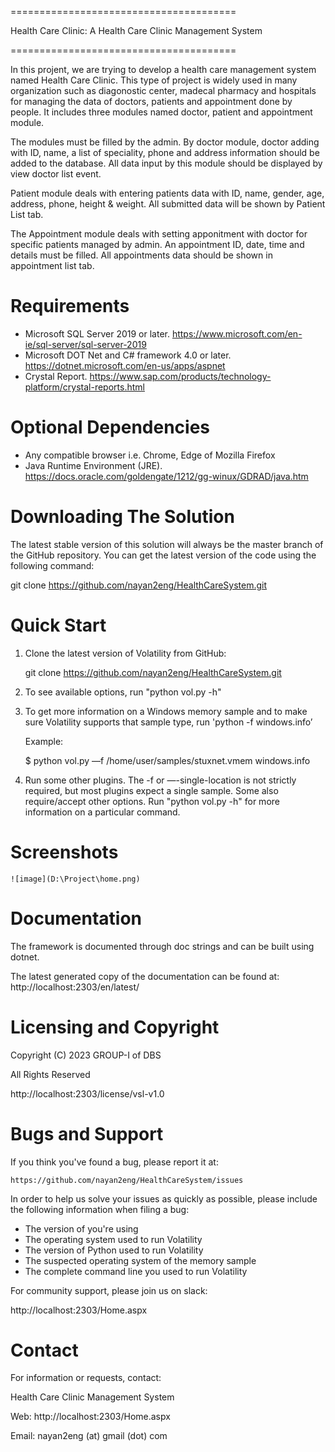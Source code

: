 =======================================

Health Care Clinic: A Health Care Clinic Management System

=======================================

In this projent, we are trying to develop a health care management system 
named Health Care Clinic. This type of project is widely used in many 
organization such as diagonostic center, madecal pharmacy and hospitals
for managing the data of doctors, patients and appointment done by 
people. It includes three modules named doctor, patient and appointment 
module.

The modules must be filled by the admin. By doctor module, doctor
adding with ID, name, a list of speciality, phone and address information
should be added to the database. All data input by this module should be
displayed by view doctor list event.

Patient module deals with entering patients data with ID, name, gender,
age, address, phone, height & weight. All submitted data will be shown 
by Patient List tab.

The Appointment module deals with setting apponitment with doctor for
specific patients managed by admin. An appointment ID, date, time and
details must be filled. All appointments data should be shown in 
appointment list tab.


Requirements
============

- Microsoft SQL Server 2019 or later. https://www.microsoft.com/en-ie/sql-server/sql-server-2019
- Microsoft DOT Net and C# framework 4.0 or later. https://dotnet.microsoft.com/en-us/apps/aspnet
- Crystal Report. https://www.sap.com/products/technology-platform/crystal-reports.html

Optional Dependencies
=====================

- Any compatible browser i.e. Chrome, Edge of Mozilla Firefox
- Java Runtime Environment (JRE). https://docs.oracle.com/goldengate/1212/gg-winux/GDRAD/java.htm

Downloading The Solution
======================

The latest stable version of this solution will always be the master
branch of the GitHub repository. You can get the latest version of
the code using the following command:

git clone https://github.com/nayan2eng/HealthCareSystem.git

Quick Start
===========

1. Clone the latest version of Volatility from GitHub:

    git clone https://github.com/nayan2eng/HealthCareSystem.git

2. To see available options, run "python vol.py -h"

3. To get more information on a Windows memory sample and to make sure
Volatility supports that sample type, run
'python -f <imagepath> windows.info’

   Example:

    $ python vol.py —f /home/user/samples/stuxnet.vmem windows.info

4. Run some other plugins. The -f or —-single-location is not strictly
required, but most plugins expect a single sample. Some also
require/accept other options.  Run "python vol.py <plugin> -h"
for more information on a particular command.

Screenshots
=============
    ![image](D:\Project\home.png)


Documentation
=============

The framework is documented through doc strings and can be built using dotnet.

The latest generated copy of the documentation can be found at:
http://localhost:2303/en/latest/

Licensing and Copyright
=======================

Copyright (C) 2023 GROUP-I of DBS

All Rights Reserved

http://localhost:2303/license/vsl-v1.0

Bugs and Support
================

If you think you've found a bug, please report it at:

    https://github.com/nayan2eng/HealthCareSystem/issues

In order to help us solve your issues as quickly as possible,
please include the following information when filing a bug:

* The version of  you're using
* The operating system used to run Volatility
* The version of Python used to run Volatility
* The suspected operating system of the memory sample
* The complete command line you used to run Volatility

For community support, please join us on slack:

http://localhost:2303/Home.aspx

Contact
=======

For information or requests, contact:

Health Care Clinic Management System

Web: http://localhost:2303/Home.aspx

Email: nayan2eng (at) gmail (dot) com

